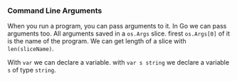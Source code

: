### Command Line Arguments

When you run a program, you can pass arguments to it.
In Go we can pass arguments too. 
All arguments saved in a `os.Args` slice. firest `os.Args[0]` of it is the name of the program.
We can get length of a slice with `len(sliceName)`.

With `var` we can declare a variable. with `var s string` we declare a variable `s` of type `string`.